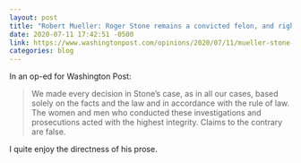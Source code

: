 ```yaml
---
layout: post
title: "Robert Mueller: Roger Stone remains a convicted felon, and rightly so"
date: 2020-07-11 17:42:51 -0500
link: https://www.washingtonpost.com/opinions/2020/07/11/mueller-stone-oped/?arc404=true
categories: blog
---
```

In an op-ed for Washington Post:

> We made every decision in Stone’s case, as in all our cases, based solely on the facts and the law and in accordance with the rule of law. The women and men who conducted these investigations and prosecutions acted with the highest integrity. Claims to the contrary are false.

I quite enjoy the directness of his prose. 